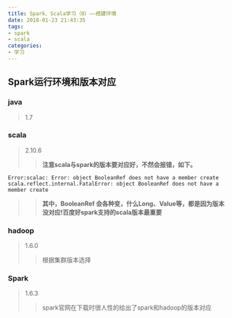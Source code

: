 ```yaml
---
title: Spark、Scala学习（0）——搭建环境
date: 2018-01-23 21:43:35
tags: 
- spark 
- scala
categories:
- 学习
---
```

## Spark运行环境和版本对应
### java
> 1.7
### scala
> 2.10.6
>> **注意scala与spark的版本要对应好，不然会报错，如下。**
```
Error:scalac: Error: object BooleanRef does not have a member create
scala.reflect.internal.FatalError: object BooleanRef does not have a member create
```
>> **其中，BooleanRef 会各种变，什么Long、Value等，都是因为版本没对应!百度好spark支持的scala版本最重要**
### hadoop
> 1.6.0
>> 根据集群版本选择
### Spark
> 1.6.3
>> spark官网在下载时很人性的给出了spark和hadoop的版本对应
